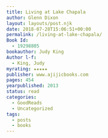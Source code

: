 ```yaml
---
title: Living at Lake Chapala
author: Glenn Dixon
layout: layouts/post.njk
date: 2018-07-28T15:06:51+00:00
permalink: /living-at-lake-chapala/
Book Id:
  - 19298805
bookauthor: Judy King
Author l-f:
  - King, Judy
myrating: ★★★★★
publisher: www.ajijicbooks.com
pages: 454
yearpublished: 2013
status: read
categories:
  - GoodReads
  - Uncategorized
tags:
  - posts
  - books
---
```

